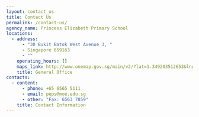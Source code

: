 ```yaml
---
layout: contact_us
title: Contact Us
permalink: /contact-us/
agency_name: Princess Elizabeth Primary School
locations:
  - address:
      - "30 Bukit Batok West Avenue 3, "
      - Singapore 659163
      - ""
    operating_hours: []
    maps_link: http://www.onemap.gov.sg/main/v2/?lat=1.349203512653&lng=103.74101964471
    title: General Office
contacts:
  - content:
      - phone: +65 6565 5111
      - email: peps@moe.edu.sg
      - other: "Fax: 6563 7859"
    title: Contact Information
---
```

